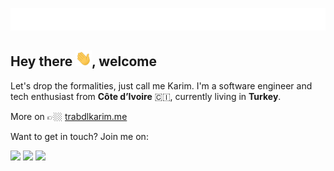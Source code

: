 <p align="left"><img alt="Welcome" src="https://raw.githubusercontent.com/trabdlkarim/trabdlkarim/master/assets/gifs/quote.gif"/></p>

## Hey there <img src="https://raw.githubusercontent.com/trabdlkarim/trabdlkarim/master/assets/gifs/hi.gif" height="25" />, welcome

Let's drop the formalities, just call me Karim. I'm a software engineer and tech enthusiast from **Côte d’Ivoire** 🇨🇮, currently living in **Turkey**.

More on 👉🏼 <a href="https://trabdlkarim.me/" target="_blank">trabdlkarim.me</a>

Want to get in touch? Join me on:

[<img height="30" src = "https://img.shields.io/badge/Mail-c14438?&style=for-the-badge&logo=gmail&logoColor=white"/>][Mail]
[<img height="30" src="https://img.shields.io/badge/Telegram-%231DA1F2.svg?&style=for-the-badge&logo=telegram&logoColor=white" />][Telegram]
[<img height="30" src="https://img.shields.io/badge/Linkedin-blue.svg?&style=for-the-badge&logo=linkedin&logoColor=white" />][LinkedIn]


[Telegram]: https://t.me/habdoolkhareem
[Mail]: mailto:mail@trabdlkarim.me
[Linkedin]: https://www.linkedin.com/in/trabdlkarim/


